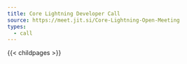 ```yaml
---
title: Core Lightning Developer Call
source: https://meet.jit.si/Core-Lightning-Open-Meeting
types:
  - call
---
```

{{< childpages >}}
